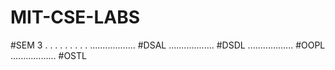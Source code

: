 # MIT-CSE-LABS

#SEM 3 
.
.
.
.
.
.
.
.
.
.................. #DSAL
.................. #DSDL
.................. #OOPL
.................. #OSTL

